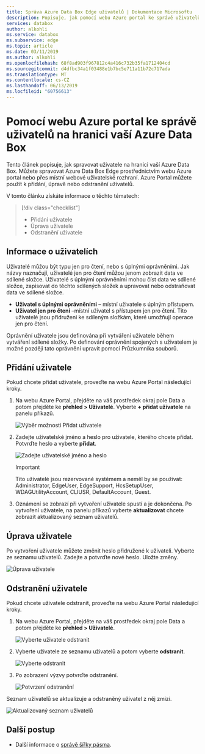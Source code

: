 ```yaml
---
title: Správa Azure Data Box Edge uživatelů | Dokumentace Microsoftu
description: Popisuje, jak pomocí webu Azure portal ke správě uživatelů na hranici vaší Azure Data Box.
services: databox
author: alkohli
ms.service: databox
ms.subservice: edge
ms.topic: article
ms.date: 03/11/2019
ms.author: alkohli
ms.openlocfilehash: 68f8ad903f967812c4a416c732b35fa1712404cd
ms.sourcegitcommit: d4dfbc34a1f03488e1b7bc5e711a11b72c717ada
ms.translationtype: MT
ms.contentlocale: cs-CZ
ms.lasthandoff: 06/13/2019
ms.locfileid: "60756613"
---
```

# <a name="use-the-azure-portal-to-manage-users-on-your-azure-data-box-edge"></a>Pomocí webu Azure portal ke správě uživatelů na hranici vaší Azure Data Box

Tento článek popisuje, jak spravovat uživatele na hranici vaší Azure Data Box. Můžete spravovat Azure Data Box Edge prostřednictvím webu Azure portal nebo přes místní webové uživatelské rozhraní. Azure Portal můžete použít k přidání, úpravě nebo odstranění uživatelů.

V tomto článku získáte informace o těchto tématech:

> [!div class="checklist"]
> * Přidání uživatele
> * Úprava uživatele
> * Odstranění uživatele

## <a name="about-users"></a>Informace o uživatelích

Uživatelé můžou být typu jen pro čtení, nebo s úplnými oprávněními. Jak názvy naznačují, uživatelé jen pro čtení můžou jenom zobrazit data ve sdílené složce. Uživatelé s úplnými oprávněními mohou číst data ve sdílené složce, zapisovat do těchto sdílených složek a upravovat nebo odstraňovat data ve sdílené složce.

 - **Uživatel s úplnými oprávněními** – místní uživatele s úplným přístupem.
 - **Uživatel jen pro čtení** –místní uživatel s přístupem jen pro čtení. Tito uživatelé jsou přidruženi ke sdíleným složkám, které umožňují operace jen pro čtení.

Oprávnění uživatele jsou definována při vytváření uživatele během vytváření sdílené složky. Po definování oprávnění spojených s uživatelem je možné později tato oprávnění upravit pomocí Průzkumníka souborů. 


## <a name="add-a-user"></a>Přidání uživatele

Pokud chcete přidat uživatele, proveďte na webu Azure Portal následující kroky.

1. Na webu Azure Portal, přejděte na váš prostředek okraj pole Data a potom přejděte ke **přehled > Uživatelé**. Vyberte **+ přidat uživatele** na panelu příkazů.

    ![Výběr možnosti Přidat uživatele](media/data-box-edge-manage-users/add-user-1.png)

2. Zadejte uživatelské jméno a heslo pro uživatele, kterého chcete přidat. Potvrďte heslo a vyberte **přidat**.

    ![Zadejte uživatelské jméno a heslo](media/data-box-edge-manage-users/add-user-2.png)

    > [!IMPORTANT] 
    > Tito uživatelé jsou rezervované systémem a neměl by se používat: Administrator, EdgeUser, EdgeSupport, HcsSetupUser, WDAGUtilityAccount, CLIUSR, DefaultAccount, Guest.  

3. Oznámení se zobrazí při vytvoření uživatele spustí a je dokončena. Po vytvoření uživatele, na panelu příkazů vyberte **aktualizovat** chcete zobrazit aktualizovaný seznam uživatelů.


## <a name="modify-user"></a>Úprava uživatele

Po vytvoření uživatele můžete změnit heslo přidružené k uživateli. Vyberte ze seznamu uživatelů. Zadejte a potvrďte nové heslo. Uložte změny.
 
![Úprava uživatele](media/data-box-edge-manage-users/modify-user-1.png)


## <a name="delete-a-user"></a>Odstranění uživatele

Pokud chcete uživatele odstranit, proveďte na webu Azure Portal následující kroky.


1. Na webu Azure Portal, přejděte na váš prostředek okraj pole Data a potom přejděte ke **přehled > Uživatelé**.

    ![Vyberte uživatele odstranit](media/data-box-edge-manage-users/delete-user-1.png)

2. Vyberte uživatele ze seznamu uživatelů a potom vyberte **odstranit**.  

   ![Vyberte odstranit](media/data-box-edge-manage-users/delete-user-2.png)

3. Po zobrazení výzvy potvrďte odstranění. 

   ![Potvrzení odstranění](media/data-box-edge-manage-users/delete-user-3.png)

Seznam uživatelů se aktualizuje a odstraněný uživatel z něj zmizí.

![Aktualizovaný seznam uživatelů](media/data-box-edge-manage-users/delete-user-4.png)


## <a name="next-steps"></a>Další postup

- Další informace o [správě šířky pásma](data-box-edge-manage-bandwidth-schedules.md).
